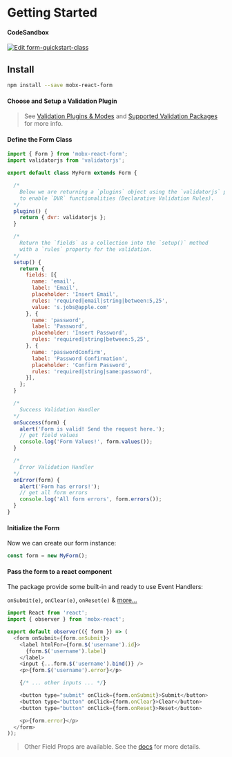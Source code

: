 # Getting Started

#### CodeSandbox

[![Edit form-quickstart-class](https://codesandbox.io/static/img/play-codesandbox.svg)](https://codesandbox.io/s/lyj5p91x5z)

## Install

```bash
npm install --save mobx-react-form
```

#### Choose and Setup a Validation Plugin

> See [Validation Plugins & Modes](validation/plugins.html)
 and [Supported Validation Packages](validation/supported-packages.html) for more info.

#### Define the Form Class

```javascript
import { Form } from 'mobx-react-form';
import validatorjs from 'validatorjs';

export default class MyForm extends Form {

  /*
    Below we are returning a `plugins` object using the `validatorjs` package
    to enable `DVR` functionalities (Declarative Validation Rules).
  */
  plugins() {
    return { dvr: validatorjs };
  }

  /*
    Return the `fields` as a collection into the `setup()` method
    with a `rules` property for the validation.
  */
  setup() {
    return {
      fields: [{
        name: 'email',
        label: 'Email',
        placeholder: 'Insert Email',
        rules: 'required|email|string|between:5,25',
        value: 's.jobs@apple.com'
      }, {
        name: 'password',
        label: 'Password',
        placeholder: 'Insert Password',
        rules: 'required|string|between:5,25',
      }, {
        name: 'passwordConfirm',
        label: 'Password Confirmation',
        placeholder: 'Confirm Password',
        rules: 'required|string|same:password',
      }],
    };
  }

  /*
    Success Validation Handler
  */
  onSuccess(form) {
    alert('Form is valid! Send the request here.');
    // get field values
    console.log('Form Values!', form.values());
  }

  /*
    Error Validation Handler
  */
  onError(form) {
    alert('Form has errors!');
    // get all form errors
    console.log('All form errors', form.errors());
  }
}
```

#### Initialize the Form

Now we can create our form instance:

```javascript
const form = new MyForm();
```

#### Pass the form to a react component

The package provide some built-in and ready to use Event Handlers:

`onSubmit(e)`, `onClear(e)`, `onReset(e)` & [more...](events/events-handlers.html)

```javascript
import React from 'react';
import { observer } from 'mobx-react';

export default observer(({ form }) => (
  <form onSubmit={form.onSubmit}>
    <label htmlFor={form.$('username').id}>
      {form.$('username').label}
    </label>
    <input {...form.$('username').bind()} />
    <p>{form.$('username').error}</p>

    {/* ... other inputs ... */}

    <button type="submit" onClick={form.onSubmit}>Submit</button>
    <button type="button" onClick={form.onClear}>Clear</button>
    <button type="button" onClick={form.onReset}>Reset</button>

    <p>{form.error}</p>
  </form>
));
```

> Other Field Props are available. See the [docs](api-reference/fields-properties.html) for more details.
